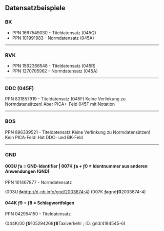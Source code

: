 ## Datensatzbeispiele

### BK

- PPN 1667549030 - Titeldatensatz (045Q)
- PPN 101991983 - Normdatensatz (045A)

---
### RVK

- PPN 1562366548 - Titeldatensatz (045R)
- PPN 1270705962 - Normdatensatz (045A)

---
### DDC (045F)

PPN 831857919 - Titeldatensatz (045F)
Keine Verlinkung zu Normdatensätzen!
Aber PICA+-Feld 045F mit Notation

---
### BOS

PPN 896339521 - Titeldatensatz
Keine Verlinkung zu Normdatensätzen!
Kein PICA-Feld!
Hat DDC- und BK-Feld

---
### GND
#### 003U ƒa = GND-Identifier | 007K ƒa +  ƒ0 = Identnummer aus anderen Anwendungen (GND) 

PPN 101467877 - Normdatensatz

(003U **ƒa**http://d-nb.info/gnd/2003874-4)
(007K **ƒa**gnd**ƒ0**2003874-4)
 
#### 044K ƒ9 + ƒ8 = Schlagwortfolgen

PPN 042954150 - Titeldatensatz

(044K/00 **ƒ9**105294268**ƒ8**Taxiverkehr ; ID: gnd/4184545-6)





